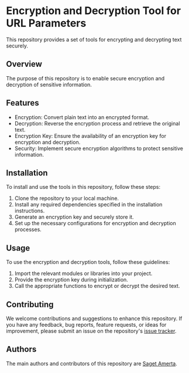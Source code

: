 # Encryption and Decryption Tool for URL Parameters

This repository provides a set of tools for encrypting and decrypting text securely.

## Overview

The purpose of this repository is to enable secure encryption and decryption of sensitive information.

## Features

- Encryption: Convert plain text into an encrypted format.
- Decryption: Reverse the encryption process and retrieve the original text.
- Encryption Key: Ensure the availability of an encryption key for encryption and decryption.
- Security: Implement secure encryption algorithms to protect sensitive information.

## Installation

To install and use the tools in this repository, follow these steps:

1. Clone the repository to your local machine.
2. Install any required dependencies specified in the installation instructions.
3. Generate an encryption key and securely store it.
4. Set up the necessary configurations for encryption and decryption processes.

## Usage

To use the encryption and decryption tools, follow these guidelines:

1. Import the relevant modules or libraries into your project.
2. Provide the encryption key during initialization.
3. Call the appropriate functions to encrypt or decrypt the desired text.

## Contributing

We welcome contributions and suggestions to enhance this repository. If you have any feedback, bug reports, feature requests, or ideas for improvement, please submit an issue on the repository's [issue tracker](https://github.com/sagetamerta/encrypt-decrypt-tools/issues).

## Authors

The main authors and contributors of this repository are [Saget Amerta](https://www.github.com/sagetamerta).
